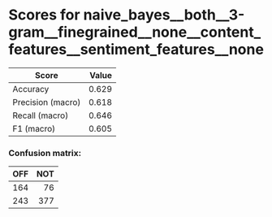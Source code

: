 # Scores for naive_bayes__both__3-gram__finegrained__none__content_features__sentiment_features__none
|      Score      |Value|
|-----------------|----:|
|Accuracy         |0.629|
|Precision (macro)|0.618|
|Recall (macro)   |0.646|
|F1 (macro)       |0.605|

### Confusion matrix:
|OFF|NOT|
|--:|--:|
|164| 76|
|243|377|
